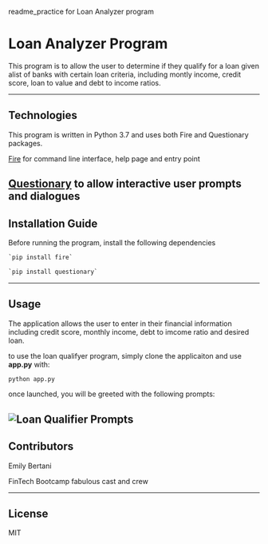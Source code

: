 readme_practice for Loan Analyzer program

# Loan Analyzer Program

This program is to allow the user to determine if they qualify for a loan given alist of banks with certain loan criteria, including montly income, credit score, loan to value and debt to income ratios.

---

## Technologies

This program is written in Python 3.7 and uses both Fire and Questionary packages.

[Fire](fire) for command line interface, help page and entry point

[Questionary](questionary) to allow interactive user prompts and dialogues 
---

## Installation Guide

Before running the program, install the following dependencies

```python
`pip install fire`

`pip install questionary`
```
---

## Usage

The application allows the user to enter in their financial information including credit score, monthly income, debt to imcome ratio and desired loan. 

to use the loan qualifyer program, simply clone the applicaiton and use **app.py** with:

```python
python app.py
```

once launched, you will be greeted with the following prompts:

![Loan Qualifier Prompts](Images/loan_qalifier.png)
---

## Contributors

Emily Bertani

FinTech Bootcamp fabulous cast and crew

---

## License

MIT